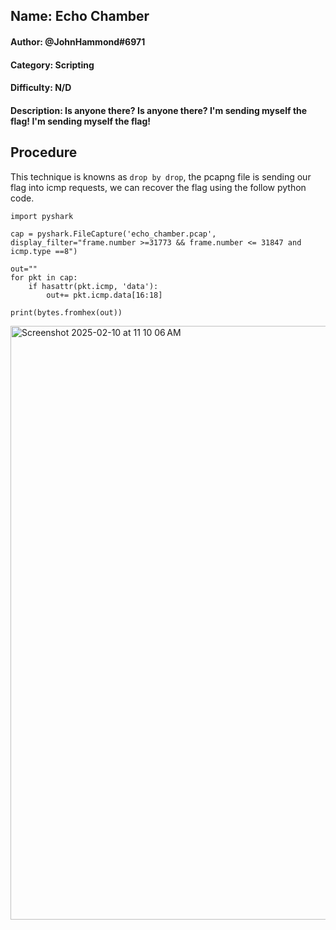 ## Name: Echo Chamber
#### Author: @JohnHammond#6971
#### Category: Scripting
#### Difficulty: N/D
#### Description: Is anyone there? Is anyone there? I'm sending myself the flag! I'm sending myself the flag!

## Procedure
This technique is knowns as  ```drop by drop```, the pcapng file is sending our flag into icmp requests, we can recover the flag using the follow python code.
```
import pyshark

cap = pyshark.FileCapture('echo_chamber.pcap', display_filter="frame.number >=31773 && frame.number <= 31847 and icmp.type ==8")

out=""
for pkt in cap:
    if hasattr(pkt.icmp, 'data'):
        out+= pkt.icmp.data[16:18]

print(bytes.fromhex(out))
```

<img width="950" alt="Screenshot 2025-02-10 at 11 10 06 AM" src="https://github.com/user-attachments/assets/c189a188-83a7-4eb2-bd19-b474e0076b7a" />
